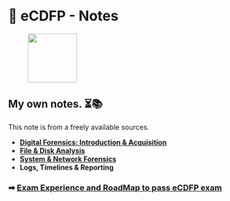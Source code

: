 
# 📝 eCDFP - Notes

<div align="left">

<figure><img src="https://security.ine.com/wp-content/uploads/2024/09/Cert-Badges-400x528.png" alt="" width="100"><figure>

</div>

## My own notes. ⏳📚 <a href="#Course-info" id="Course-info"></a>

This note is from a freely available sources.

* **​**[**Digital Forensics: Introduction & Acquisition**](https://github.com/XxrzxX/eCDFP-Notes/tree/main/Note/Data-Acquisition)  
* [**File & Disk Analysis**](https://github.com/XxrzxX/eCDFP-Notes/tree/main/Note/Disk)  
* [**System & Network Forensics**](https://github.com/XxrzxX/eCDFP-Notes/tree/main/Note/Windows-Forensics)  
* **​Logs, Timelines & Reporting** 

### ➡ [Exam Experience and RoadMap to pass eCDFP exam ](roadmap-and-my-experience.md) 


